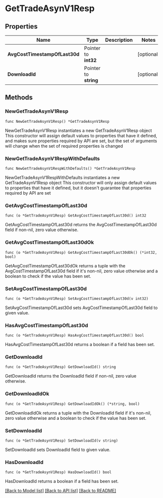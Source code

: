 # GetTradeAsynV1Resp

## Properties

Name | Type | Description | Notes
------------ | ------------- | ------------- | -------------
**AvgCostTimestampOfLast30d** | Pointer to **int32** |  | [optional] 
**DownloadId** | Pointer to **string** |  | [optional] 

## Methods

### NewGetTradeAsynV1Resp

`func NewGetTradeAsynV1Resp() *GetTradeAsynV1Resp`

NewGetTradeAsynV1Resp instantiates a new GetTradeAsynV1Resp object
This constructor will assign default values to properties that have it defined,
and makes sure properties required by API are set, but the set of arguments
will change when the set of required properties is changed

### NewGetTradeAsynV1RespWithDefaults

`func NewGetTradeAsynV1RespWithDefaults() *GetTradeAsynV1Resp`

NewGetTradeAsynV1RespWithDefaults instantiates a new GetTradeAsynV1Resp object
This constructor will only assign default values to properties that have it defined,
but it doesn't guarantee that properties required by API are set

### GetAvgCostTimestampOfLast30d

`func (o *GetTradeAsynV1Resp) GetAvgCostTimestampOfLast30d() int32`

GetAvgCostTimestampOfLast30d returns the AvgCostTimestampOfLast30d field if non-nil, zero value otherwise.

### GetAvgCostTimestampOfLast30dOk

`func (o *GetTradeAsynV1Resp) GetAvgCostTimestampOfLast30dOk() (*int32, bool)`

GetAvgCostTimestampOfLast30dOk returns a tuple with the AvgCostTimestampOfLast30d field if it's non-nil, zero value otherwise
and a boolean to check if the value has been set.

### SetAvgCostTimestampOfLast30d

`func (o *GetTradeAsynV1Resp) SetAvgCostTimestampOfLast30d(v int32)`

SetAvgCostTimestampOfLast30d sets AvgCostTimestampOfLast30d field to given value.

### HasAvgCostTimestampOfLast30d

`func (o *GetTradeAsynV1Resp) HasAvgCostTimestampOfLast30d() bool`

HasAvgCostTimestampOfLast30d returns a boolean if a field has been set.

### GetDownloadId

`func (o *GetTradeAsynV1Resp) GetDownloadId() string`

GetDownloadId returns the DownloadId field if non-nil, zero value otherwise.

### GetDownloadIdOk

`func (o *GetTradeAsynV1Resp) GetDownloadIdOk() (*string, bool)`

GetDownloadIdOk returns a tuple with the DownloadId field if it's non-nil, zero value otherwise
and a boolean to check if the value has been set.

### SetDownloadId

`func (o *GetTradeAsynV1Resp) SetDownloadId(v string)`

SetDownloadId sets DownloadId field to given value.

### HasDownloadId

`func (o *GetTradeAsynV1Resp) HasDownloadId() bool`

HasDownloadId returns a boolean if a field has been set.


[[Back to Model list]](../README.md#documentation-for-models) [[Back to API list]](../README.md#documentation-for-api-endpoints) [[Back to README]](../README.md)


